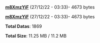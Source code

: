 [**m8XmzYiF**](/data/m8XmzYiF.txt) (27/12/22 - 03:33)- 4673 bytes

[**m8XmzYiF**](/data/m8XmzYiF.txt) (27/12/22 - 03:33)- 4673 bytes

**Total Datas**: 1869

**Total Size**: 11.25 MB / 11.2 MB
